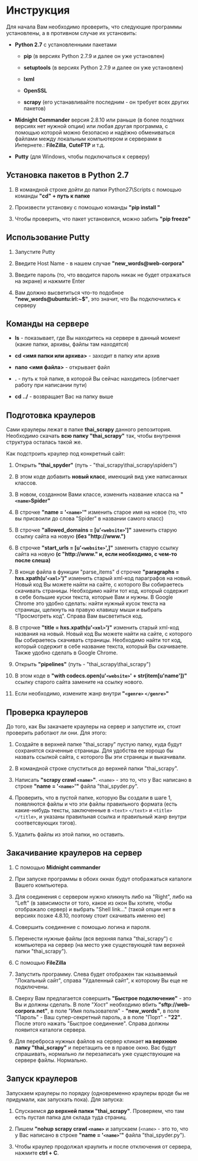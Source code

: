 # Инструкция

Для начала Вам необходимо проверить, что следующие программы установлены, а в противном случае их установить:

* **Python 2.7** с установленными пакетами

  * **pip** (в версиях Python 2.7.9 и далее он уже установлен)
  
  * **setuptools** (в версиях Python 2.7.9 и далее он уже установлен)
  
  * **lxml**
  
  * **OpenSSL**
  
  * **scrapy** (его устанавливайте последним - он требует всех других пакетов)
  
* **Midnight Commander** версия 2.8.10 или раньше (в более поздпних версиях нет нужной опции) или любая другая программа, с помощью которой можно безопасно и надёжно обмениваться файлами между локальным компьютером и серверами в Интернете.: **FileZilla**, **CuteFTP** и т.д.

* **Putty** (для Windows, чтобы подключаться к серверу)

## Установка пакетов в Python 2.7

1. В командной строке дойти до папки Python27\Scripts  с помощью команды **"cd" + путь к папке**

2. Произвести установку с помощью команды **"pip install <package name>"**

3. Чтобы проверить, что пакет установился, можно забить **"pip freeze"**

## Использование Putty

1. Запустите Putty

2. Введите Host Name - в нашем случае **"new_words@web-corpora"**

3. Введите пароль (то, что вводится пароль никак не будет отражаться на экране) и нажмите Enter

4. Вам должно высветиться что-то подобное **"new_words@ubuntu:irl:~$"**, это значит, что Вы подключились к серверу

## Команды на сервере

* **ls** - показывает, где Вы находитесь на сервере в данный момент (какие папки, архивы, файлы там находятся)

* **cd <имя папки или архива>** - заходит в папку или архив

* **nano <имя файла>** - открывает файл

* **.** - путь к той папке, в которой Вы сейчас находитесь (облегчает работу при написании пути)

* **cd ../** - возвращает Вас на папку выше

## Подготовка краулеров

Сами краулеры лежат в папке **thai_scrapy** данного репозитория. Необходимо скачать **всю папку "thai_scrapy"** так, чтобы внутрення структура осталась такой же.

Как подстроить краулер под конкретный сайт:

1. Открыть **"thai_spyder"** (путь - "thai_scrapy\thai_scrapy\spiders") 

 1. В этом коде добавить **новый класс**, имеющий вид уже написанных классов. 

 2. В новом, созданном Вами классе, изменить название класса на **"`<name>`Spider"** 

 3. В строчке **"name = '`<name>`'"** изменить старое имя на новое (то, что вы присвоили до слова "Spider" в названии самого класс)

 4. В строчке **"allowed_domains = [u'`<website>`']"** заменить старую ссылку сайта на новую **(без "http://www.")**

 5. В строчке **"start_urls = [u'`<website>`',]"** заменить старую ссылку сайта на новую **(с "http://www." и, если необходимо, с чем-то после слеша)**
 
 6. В конце файла в функции "parse_items" d строчке **"paragraphs = hxs.xpath(u'`<xml>`')"** изменить старый xml-код параграфов на новый. Новый код Вы можете найти на сайте, с которого Вы собираетесь скачивать страницы. Необходимо найти тот код, который содержит в себе большие куски текста, которые Вам и нужны. В Google Chrome это удобно сделать: найти нужный кусок текста на страницы, щелкнуть на правую клавишу мыши и выбрать "Просмотреть код". Справа Вам высветиться код.

 7. В строчке **"title = hxs.xpath(u'`<xml>`')"** изменить старый xml-код названия на новый. Новый код Вы можете найти на сайте, с которого Вы собираетесь скачивать страницы. Необходимо найти тот код, который содержит в себе название текста, который Вы скачиваете. Также удобно сделать в Google Chrome.
 
2. Открыть **"pipelines"** (путь - "thai_scrapy\thai_scrapy")

 1. В этом коде в **"with codecs.open(u'`<website>`' + str(item[u'name'])"** ссылку старого сайта замените на ссылку нового.
 
 2. Если необходимо, измените жанр внутри **"`<genre>` `</genre>`"**

## Проверка краулеров

До того, как Вы закачаете краулеры на сервер и запустите их, стоит проверить работают ли они. Для этого:

1. Создайте в верхней папке "thai_scrapy" пустую папку, куда будут сохранятся скаченные страницы. Для удобства ее хорощо бы назвать ссылкой сайта, с которого Вы эти страницы и выкачивали.

2. В командной строке спуститься до верхней папки "thai_scrapy".

3. Написать **"scrapy crawl `<name>`"**. `<name>` - это то, что у Вас написано в строке **"name = '`<name>`'"** файла "thai_spyder.py".

4. Проверить, что в пустой папке, которую Вы создали в шаге 1, появляются файлы и что эти файлы правильного формата (есть какие-нибудь тексты, заключенные в `<text>` `</text>` и `<title>` `</title>`, и указаны правильная ссылка и правильный жанр внутри соответсвующих тэгов).

5. Удалить файлы из этой папки, но оставить.

## Закачивание краулеров на сервер

1. С помощью **Midnight commander**

 1. При запуске программы в обоих окнах будут отображаться каталоги Вашего компьютера. 

 2. Для соединения с сервером нужно кликнуть либо на "Right", либо на "Left" (в зависимости от того, какое из окон Вы хотите, чтобы отображало сервер) и выбрать "Shell link..." (такой опции нет в версиях позже 4.8.10, поэтому стоит скачивать именно ее)

 3. Совершить соединение с помощью логина и пароля.

 4. Перенести нужные файлы (вся верхняя папка "thai_scrapy") с компьютера на сервер (на место уже существующей там верхней папки "thai_scrapy").

2. С помощью **FileZilla**

 1. Запустить программу. Слева будет отображен так называемый "Локальный сайт", справа "Удаленный сайт", к которому Вы еще не подключены. 

 2. Сверху Вам предлагается совершить **"Быстрое подключение"** - это Вы и должны сделать. В поле "Хост" необходимо вбить **"sftp://web-corpora.net"**, в поле "Имя пользователя" - **"new_words"**, в поле "Пароль" - Ваш супер-секретный пароль, а в поле "Порт" - **"22"**. После этого нажать "Быстрое соединение". Справа должны появится каталоги сервера.
 
 3. Для переброса нужных файлов на сервер кликает **на верхнюю папку "thai_scrapy"** и перетащить ее в правое окно. Вас будут спрашивать, нормально ли перезаписать уже существующие на сервере файлы. Нормально.
 
## Запуск краулеров

Запускаем краулеры по порядку (одновременно краулеры вроде бы не придумали, как запускать пока). Для запуска:

1. Спускаемся **до верхней папки "thai_scrapy"**. Проверяем, что там есть пустая папка для склада туда страниц. 

2. Пишем **"nohup scrapy crawl `<name>`** и запускаем (`<name>` - это то, что у Вас написано в строке **"name = '`<name>`'"** файла "thai_spyder.py").

3. Чтобы краулер продолжал краулить и после отключения от сервера, нажмите **ctrl + C**.



